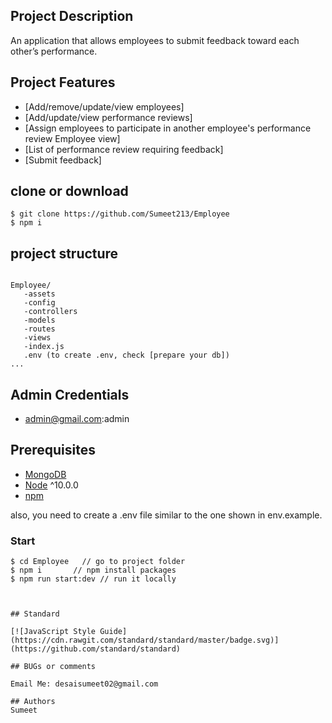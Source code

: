## Project Description

 An application that allows employees to submit feedback toward each other’s performance.



## Project Features
- [Add/remove/update/view employees]
- [Add/update/view performance reviews]
- [Assign employees to participate in another employee's performance review
  Employee view]
- [List of performance review requiring feedback]
- [Submit feedback]

## clone or download
```terminal
$ git clone https://github.com/Sumeet213/Employee
$ npm i
```

## project structure
```terminal

Employee/
   -assets
   -config
   -controllers
   -models
   -routes
   -views
   -index.js
   .env (to create .env, check [prepare your db])
...
```
## Admin Credentials
- admin@gmail.com:admin

## Prerequisites
- [MongoDB](https://gist.github.com/nrollr/9f523ae17ecdbb50311980503409aeb3)
- [Node](https://nodejs.org/en/download/) ^10.0.0
- [npm](https://nodejs.org/en/download/package-manager/)


also, you need to create a .env file similar to the one shown in env.example.




### Start

```terminal
$ cd Employee   // go to project folder
$ npm i       // npm install packages
$ npm run start:dev // run it locally



## Standard

[![JavaScript Style Guide](https://cdn.rawgit.com/standard/standard/master/badge.svg)](https://github.com/standard/standard)

## BUGs or comments

Email Me: desaisumeet02@gmail.com

## Authors
Sumeet
